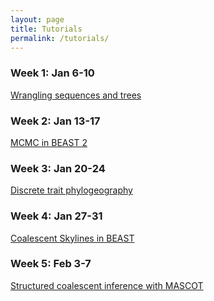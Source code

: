 ```yaml
---
layout: page
title: Tutorials
permalink: /tutorials/
---
```


### Week 1: Jan 6-10
[Wrangling sequences and trees][week-1] <br>

[week-1]: <{{site.baseurl}}/tutorials/wrangling-week1/>

### Week 2: Jan 13-17
[MCMC in BEAST 2][week-2] <br>

[week-2]: <{{site.baseurl}}/tutorials/beast-week2/>

### Week 3: Jan 20-24
[Discrete trait phylogeography][week-3] <br>

[week-3]: <{{site.baseurl}}/tutorials/phylogeo-week3/>

### Week 4: Jan 27-31
[Coalescent Skylines in BEAST][week-4] <br>

[week-4]: <{{site.baseurl}}/tutorials/skyline-week4/>

### Week 5: Feb 3-7
[Structured coalescent inference with MASCOT][week-5] <br>

[week-5]: <{{site.baseurl}}/tutorials/mascot-week5/>
